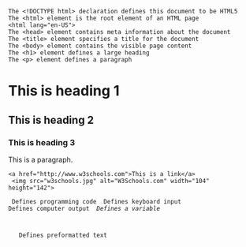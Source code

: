 
    The <!DOCTYPE html> declaration defines this document to be HTML5
    The <html> element is the root element of an HTML page
    <html lang="en-US">
    The <head> element contains meta information about the document
    The <title> element specifies a title for the document
    The <body> element contains the visible page content
    The <h1> element defines a large heading
    The <p> element defines a paragraph

   <h1>This is heading 1</h1>
   <h2>This is heading 2</h2>
   <h3>This is heading 3</h3>

   <p>This is a paragraph.</p>

    <a href="http://www.w3schools.com">This is a link</a>
     <img src="w3schools.jpg" alt="W3Schools.com" width="104" height="142">


<code> 	Defines programming code
<kbd> 	Defines keyboard input
<samp> 	Defines computer output
<var> 	Defines a variable
<pre> 	Defines preformatted text
